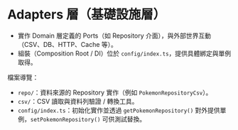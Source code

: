 # Adapters 層（基礎設施層）

- 實作 Domain 層定義的 Ports（如 Repository 介面），與外部世界互動（CSV、DB、HTTP、Cache 等）。
- 組裝（Composition Root / DI）位於 `config/index.ts`，提供具體綁定與單例取得。

檔案導覽：
- `repo/`：資料來源的 Repository 實作（例如 `PokemonRepositoryCsv`）。
- `csv/`：CSV 讀取與資料列驗證 / 轉換工具。
- `config/index.ts`：初始化實作並透過 `getPokemonRepository()` 對外提供單例，`setPokemonRepository()` 可供測試替換。
